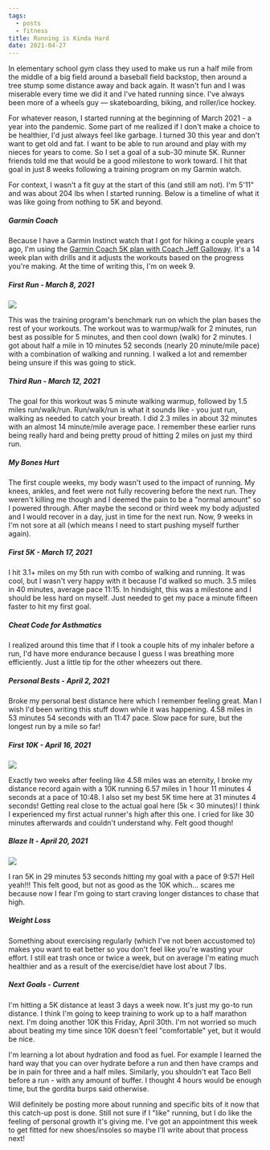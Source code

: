 ```yaml
---
tags:
  - posts
  - fitness
title: Running is Kinda Hard
date: 2021-04-27
---
```

In elementary school gym class they used to make us run a half mile from the middle of a big field around a baseball field backstop, then around a tree stump some distance away and back again. It wasn't fun and I was miserable every time we did it and I've hated running since. I've always been more of a wheels guy — skateboarding, biking, and roller/ice hockey.

For whatever reason, I started running at the beginning of March 2021 - a year into the pandemic.<!-- excerpt --> Some part of me realized if I don't make a choice to be healthier, I'd just always feel like garbage. I turned 30 this year and don't want to get old and fat. I want to be able to run around and play with my nieces for years to come. So I set a goal of a sub-30 minute 5K. Runner friends told me that would be a good milestone to work toward. I hit that goal in just 8 weeks following a training program on my Garmin watch.

For context, I wasn't a fit guy at the start of this (and still am not). I'm 5'11" and was about 204 lbs when I started running. Below is a timeline of what it was like going from nothing to 5K and beyond.

##### Garmin Coach
Because I have a Garmin Instinct watch that I got for hiking a couple years ago, I'm using the [Garmin Coach 5K plan with Coach Jeff Galloway](https://connect.garmin.com/features/coach/). It's a 14 week plan with drills and it adjusts the workouts based on the progress you're making. At the time of writing this, I'm on week 9.

##### First Run - March 8, 2021
<img class="post-image" src="{{ '/img/posts/running/benchmark-run.jpg' | url }}" />

This was the training program's benchmark run on which the plan bases the rest of your workouts. The workout was to warmup/walk for 2 minutes, run best as possible for 5 minutes, and then cool down (walk) for 2 minutes. I got about half a mile in 10 minutes 52 seconds (nearly 20 minute/mile pace) with a combination of walking and running. I walked a lot and remember being unsure if this was going to stick.

##### Third Run - March 12, 2021
The goal for this workout was 5 minute walking warmup, followed by 1.5 miles run/walk/run. Run/walk/run is what it sounds like - you just run, walking as needed to catch your breath. I did 2.3 miles in about 32 minutes with an almost 14 minute/mile average pace. I remember these earlier runs being really hard and being pretty proud of hitting 2 miles on just my third run.

##### My Bones Hurt
The first couple weeks, my body wasn't used to the impact of running. My knees, ankles, and feet were not fully recovering before the next run. They weren't killing me though and I deemed the pain to be a "normal amount" so I powered through. After maybe the second or third week my body adjusted and I would recover in a day, just in time for the next run. Now, 9 weeks in I'm not sore at all (which means I need to start pushing myself further again).

##### First 5K - March 17, 2021
I hit 3.1+ miles on my 5th run with combo of walking and running. It was cool, but I wasn't very happy with it because I'd walked so much. 3.5 miles in 40 minutes, average pace 11:15. In hindsight, this was a milestone and I should be less hard on myself. Just needed to get my pace a minute fifteen faster to hit my first goal.

##### Cheat Code for Asthmatics
I realized around this time that if I took a couple hits of my inhaler before a run, I'd have more endurance because I guess I was breathing more efficiently. Just a little tip for the other wheezers out there.

##### Personal Bests - April 2, 2021
Broke my personal best distance here which I remember feeling great. Man I wish I'd been writing this stuff down while it was happening. 4.58 miles in 53 minutes 54 seconds with an 11:47 pace. Slow pace for sure, but the longest run by a mile so far!

##### First 10K - April 16, 2021
<img class="post-image" src="{{ '/img/posts/running/10k-run.jpg' | url }}" />

Exactly two weeks after feeling like 4.58 miles was an eternity, I broke my distance record again with a 10K running 6.57 miles in 1 hour 11 minutes 4 seconds at a pace of 10:48. I also set my best 5K time here at 31 minutes 4 seconds! Getting real close to the actual goal here (5k < 30 minutes)! I think I experienced my first actual runner's high after this one. I cried for like 30 minutes afterwards and couldn't understand why. Felt good though!

##### Blaze It - April 20, 2021
<img class="post-image" src="{{ '/img/posts/running/30min-5k.jpg' | url }}" />

I ran 5K in 29 minutes 53 seconds hitting my goal with a pace of 9:57! Hell yeah!!! This felt good, but not as good as the 10K which... scares me because now I fear I'm going to start craving longer distances to chase that high.

##### Weight Loss
Something about exercising regularly (which I've not been accustomed to) makes you want to eat better so you don't feel like you're wasting your effort. I still eat trash once or twice a week, but on average I'm eating much healthier and as a result of the exercise/diet have lost about 7 lbs.

##### Next Goals - Current
I'm hitting a 5K distance at least 3 days a week now. It's just my go-to run distance. I think I'm going to keep training to work up to a half marathon next. I'm doing another 10K this Friday, April 30th. I'm not worried so much about beating my time since 10K doesn't feel "comfortable" yet, but it would be nice.

I'm learning a lot about hydration and food as fuel. For example I learned the hard way that you can over hydrate before a run and then have cramps and be in pain for three and a half miles. Similarly, you shouldn't eat Taco Bell before a run - with any amount of buffer. I thought 4 hours would be enough time, but the gordita burps said otherwise.

Will definitely be posting more about running and specific bits of it now that this catch-up post is done. Still not sure if I "like" running, but I do like the feeling of personal growth it's giving me. I've got an appointment this week to get fitted for new shoes/insoles so maybe I'll write about that process next!
